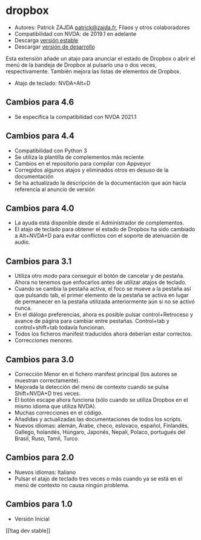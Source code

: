 # dropbox #

* Autores: Patrick ZAJDA <patrick@zajda.fr>, Filaos y otros colaboradores
* Compatibilidad con NVDA: de 2019.1 en adelante
* Descarga [versión estable][1]
* Descargar [versión de desarrollo][2]

Esta extensión añade un atajo para anunciar el estado de Dropbox o abrir el
menú de la bandeja de Dropbox al pulsarlo una o dos veces,
respectivamente. También mejora las listas de elementos de Dropbox.

* Atajo de teclado: NVDA+Alt+D


## Cambios para 4.6 ##

* Se especifica la compatibilidad con NVDA 2021.1

## Cambios para 4.4 ##

* Compatibilidad con Python 3
* Se utiliza la plantilla de complementos más reciente
* Cambios en el repositorio para compilar con Appveyor
* Corregidos algunos atajos y eliminados otros en desuso de la documentación
* Se ha actualizado la descripción de la documentación que aún hacía
  referencia al anuncio de versión

## Cambios para 4.0 ##

* La ayuda está disponible desde el Administrador de complementos.
* El atajo de teclado para obtener el estado de Dropbox ha sido cambiado a
  Alt+NVDA+D para evitar conflictos con el soporte de atenuación de audio.

## Cambios para 3.1 ##

* Utiliza otro modo para conseguir el botón de cancelar y de  pestaña. Ahora
  no tenemos que enfocarlos antes de utilizar atajos de teclado.
* Cuando se cambia la pestaña activa, el foco se mueve a la pestaña así que
  pulsando tab, el primer elemento de la pestaña se activa en lugar de
  permanecer en la pestaña utilizada anteriormente aún si no se activó
  nunca.
* En el diálogo preferencias, ahora es posible pulsar control+Retroceso y
  avance  de página para cambiar entre pestañas. Control+tab y
  control+shift+tab todavía funcionan.
* Todos los ficheros manifest traducidos ahora deberían estar correctos.
* Correcciones menores.

## Cambios para 3.0 ##

* Corrección Menor en el fichero manifest principal (los autores se muestran
  correctamente).
* Mejorada la detección del menú de contexto cuando se pulsa Shift+NVDA+D
  tres veces.
* El botón escape ahora funciona (sólo cuando se utiliza Dropbox en el mismo
  idioma que utiliza NVDA).
* Muchas correcciones en el código.
* Añadidas y actualizadas las documentaciones de todos los scripts.
* Nuevos idiomas: alemán, Árabe, checo, eslovaco, español, Finlandés,
  Gallego, holandés, Húngaro, Japonés, Nepalí, Polaco, portugués del Brasil,
  Ruso, Tamil, Turco.

## Cambios para 2.0 ##

* Nuevos idiomas: Italiano
* Pulsar el atajo de teclado tres veces o más cuando ya se está en el menú
  de contexto no causa ningún problema.

## Cambios para 1.0 ##

* Versión Inicial

[[!tag dev stable]]

[1]: https://addons.nvda-project.org/files/get.php?file=dx

[2]: https://addons.nvda-project.org/files/get.php?file=dx-dev

